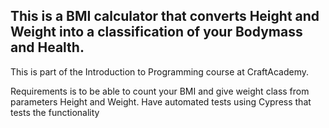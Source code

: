 ## This is a BMI calculator that converts Height and Weight into a classification of your Bodymass and Health.
This is part of the Introduction to Programming course at CraftAcademy.

Requirements is to be able to count your BMI and give weight class from parameters Height and Weight.
Have automated tests using Cypress that tests the functionality
